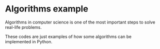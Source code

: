 # Algorithms example

Algorithms in computer science is one of the most important steps to solve real-life problems.

These codes are just examples of how some algorithms can be implemented in Python.
